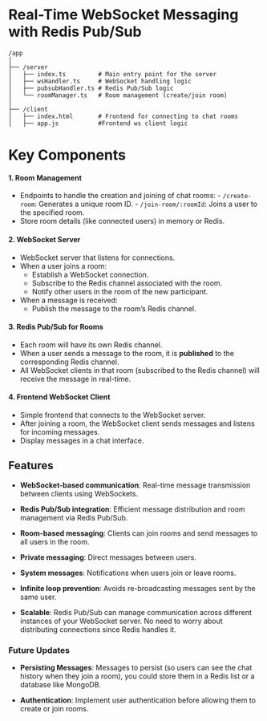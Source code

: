 # Real-Time WebSocket Messaging with Redis Pub/Sub


```
/app
│
├── /server
│   ├── index.ts         # Main entry point for the server
│   ├── wsHandler.ts     # WebSocket handling logic
│   ├── pubsubHandler.ts # Redis Pub/Sub logic
│   └── roomManager.ts   # Room management (create/join room)
│
├── /client
│   ├── index.html       # Frontend for connecting to chat rooms
│   ├── app.js           #Frontend ws client logic

```

# Key Components
#### 1. **Room Management**
   -  Endpoints to handle the creation and joining of chat rooms:
     - `/create-room`: Generates a unique room ID.
     - `/join-room/:roomId`: Joins a user to the specified room.
   - Store room details (like connected users) in memory or Redis.

#### 2. **WebSocket Server**
   - WebSocket server that listens for connections.
   - When a user joins a room:
     - Establish a WebSocket connection.
     - Subscribe to the Redis channel associated with the room.
     - Notify other users in the room of the new participant.
   - When a message is received:
     - Publish the message to the room’s Redis channel.

#### 3. **Redis Pub/Sub for Rooms**
   - Each room will have its own Redis channel.
   - When a user sends a message to the room, it is **published** to the corresponding Redis channel.
   - All WebSocket clients in that room (subscribed to the Redis channel) will receive the message in real-time.

#### 4. **Frontend WebSocket Client**
   - Simple frontend that connects to the WebSocket server.
   - After joining a room, the WebSocket client sends messages and listens for incoming messages.
   - Display messages in a chat interface.


## Features

- **WebSocket-based communication**: Real-time message transmission between clients using WebSockets.
- **Redis Pub/Sub integration**: Efficient message distribution and room management via Redis Pub/Sub.
- **Room-based messaging**: Clients can join rooms and send messages to all users in the room.
- **Private messaging**: Direct messages between users.
- **System messages**: Notifications when users join or leave rooms.
- **Infinite loop prevention**: Avoids re-broadcasting messages sent by the same user.

- **Scalable**:  Redis Pub/Sub can manage communication across different instances of your WebSocket server. No need to worry about distributing connections since Redis handles it.
  

### Future Updates

- **Persisting Messages**:   Messages to persist (so users can see the chat history when they join a room), you could store them in a Redis list or a database like MongoDB.
  
- **Authentication**:  Implement user authentication before allowing them to create or join rooms.
